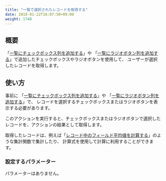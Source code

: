 ```yaml
---
title: "一覧で選択されたレコードを取得する"
date: 2018-01-22T16:07:50+09:00
weight: 1740
---
```


## 概要

「[一覧にチェックボックス列を追加する](../../button/list_add_checkbox/)」や
「[一覧にラジオボタン列を追加する](../../button/list_add_radio/)」で追加したチェックボックスやラジオボタンを使用して、
ユーザーが選択したレコードを取得します。

## 使い方

事前に
「[一覧にチェックボックス列を追加する](../../button/list_add_checkbox/)」や
「[一覧にラジオボタン列を追加する](../../button/list_add_radio/)」で、
レコードを選択するチェックボックスまたはラジオボタンを表示する必要があります。

このアクションを実行すると、チェックボックスまたはラジオボタンで選択したレコードを、アクションの結果として取得します。

取得したレコードは、例えば「[レコード中のフィールド平均値を計算する](../../aggregate/calc_records_average)」のような集計関数で集計したり、
計算式を使用して計算に利用することができます。


### 設定するパラメーター

パラメーターはありません。
